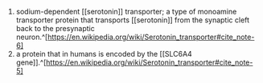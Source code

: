 1. sodium-dependent [[serotonin]] transporter; a type of monoamine transporter protein that transports [[serotonin]] from the synaptic cleft back to the presynaptic neuron.^[https://en.wikipedia.org/wiki/Serotonin_transporter#cite_note-6]
2. a protein that in humans is encoded by the [[SLC6A4 gene]].^[https://en.wikipedia.org/wiki/Serotonin_transporter#cite_note-5]